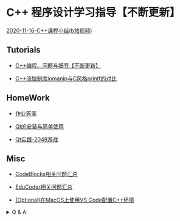 # C++ 程序设计学习指导【不断更新】

[2020-11-16-C++课程小结(b站视频)](https://www.bilibili.com/video/BV1mt4y1a71t/)

## Tutorials

 * [C++编程、问题与细节【不断更新】](https://gitee.com/OneForward/TACpp/blob/gitee/tutorials/Cpp.md)
 
  * [C++流控制库iomanip与C风格printf的对比](https://gitee.com/OneForward/TACpp/blob/gitee/tutorials/CppFormat.md)


## HomeWork

* [作业答案](https://gitee.com/OneForward/TACpp/blob/gitee/tutorials/codes/README.md)

 * [Qt的安装与简单使用](https://gitee.com/OneForward/TACpp/blob/gitee/tutorials/qt-install.md)

 * [Qt实践-2048游戏](https://gitee.com/OneForward/TACpp/blob/gitee/tutorials/qt-2048-v1.md)


## Misc

 * [CodeBlocks相关问题汇总](https://gitee.com/OneForward/TACpp/blob/gitee/tutorials/CodeBlocks.md)

 * [EduCoder相关问题汇总](https://gitee.com/OneForward/TACpp/blob/gitee/tutorials/EduCoder.md)

 * [(Optional)在MacOS上使用VS Code配置C++环境](https://code.visualstudio.com/docs/cpp/config-clang-mac)




<details>
  <summary> Q & A  </summary>

### 1. 如何登陆 ftp

电脑上输入 `win` + `e` 打开资源管理器(其中win键是一个形状像“田”的键)，然后在快速访问中输入ftp地址，例如 ftp://public.sjtu.edu.cn ，之后输入账号密码即可。一般不要勾选保存密码。

![](tutorials/imgs/ftp_start.png)

![](tutorials/imgs/ftp_url.png)

### 2. 如何截图

学习截图快捷键可以让同学们更方便的截图询问助教问题。不提倡使用手机拍电脑屏幕的方式提问。

win10 上原生自带截图

- 快捷键 `Win Shift S` 
- 键盘上的 `PrtSc` 键

- 微信的 `Alt A` 
- Tim/QQ 的 `Ctrl Alt A`

### 3. 什么是文件的后缀名？

> 什么是.cpp文件啊？我在文件管理器/我在Codeblocks工程里面没有看到有.cpp文件和.h文件啊，如何查看文件后缀名呢？

在文件资源管理器中，在【查看】选项中勾选文件扩展名，就可以显示文件后缀名了。

![](tutorials/imgs/file_ext.png)

### 4. 有哪些常用的快捷键

* `Ctrl S` ： 保存
* `Ctrl A` ： 全选
* `Ctrl C` ： 复制
* `Ctrl V` ： 粘贴
* `Ctrl Z` ： 撤销
* `Ctrl Y` ： 恢复

</details>

